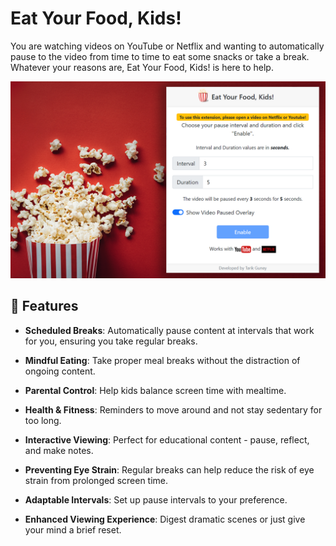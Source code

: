 # Eat Your Food, Kids!

You are watching videos on YouTube or Netflix and wanting to automatically pause to the video from time to time to eat some snacks or take a break. Whatever your reasons are, Eat Your Food, Kids! is here to help.

![](./store/store-1.png)

## 🌟 Features

- **Scheduled Breaks**: Automatically pause content at intervals that work for you, ensuring you take regular breaks.
  
- **Mindful Eating**: Take proper meal breaks without the distraction of ongoing content.
  
- **Parental Control**: Help kids balance screen time with mealtime.
  
- **Health & Fitness**: Reminders to move around and not stay sedentary for too long.
  
- **Interactive Viewing**: Perfect for educational content - pause, reflect, and make notes.
  
- **Preventing Eye Strain**: Regular breaks can help reduce the risk of eye strain from prolonged screen time.
  
- **Adaptable Intervals**: Set up pause intervals to your preference.
  
- **Enhanced Viewing Experience**: Digest dramatic scenes or just give your mind a brief reset.
